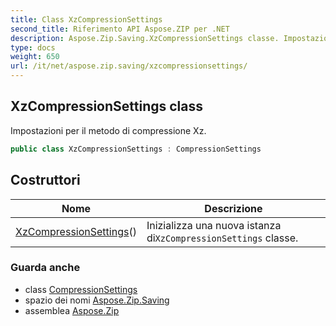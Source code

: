 ```yaml
---
title: Class XzCompressionSettings
second_title: Riferimento API Aspose.ZIP per .NET
description: Aspose.Zip.Saving.XzCompressionSettings classe. Impostazioni per il metodo di compressione Xz.
type: docs
weight: 650
url: /it/net/aspose.zip.saving/xzcompressionsettings/
---
```

## XzCompressionSettings class

Impostazioni per il metodo di compressione Xz.

```csharp
public class XzCompressionSettings : CompressionSettings
```

## Costruttori

| Nome | Descrizione |
| --- | --- |
| [XzCompressionSettings](xzcompressionsettings/)() | Inizializza una nuova istanza di`XzCompressionSettings` classe. |

### Guarda anche

* class [CompressionSettings](../compressionsettings/)
* spazio dei nomi [Aspose.Zip.Saving](../../aspose.zip.saving/)
* assemblea [Aspose.Zip](../../)


